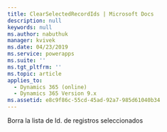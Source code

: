 ```yaml
---
title: ClearSelectedRecordIds | Microsoft Docs
description: null
keywords: null
ms.author: nabuthuk
manager: kvivek
ms.date: 04/23/2019
ms.service: powerapps
ms.suite: ''
ms.tgt_pltfrm: ''
ms.topic: article
applies_to:
  - Dynamics 365 (online)
  - Dynamics 365 Version 9.x
ms.assetid: e8c9f86c-55cd-45ad-92a7-985d61040b34
---
```


Borra la lista de Id. de registros seleccionados
